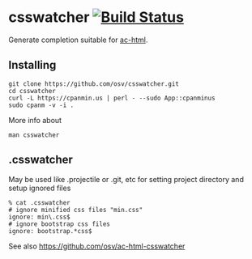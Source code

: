 csswatcher [![Build Status](https://travis-ci.org/osv/csswatcher.png?branch=master)](https://travis-ci.org/osv/csswatcher)
=======

Generate completion suitable for [ac-html](https://github.com/cheunghy/ac-html).

## Installing

```shell
git clone https://github.com/osv/csswatcher.git
cd csswatcher
curl -L https://cpanmin.us | perl - --sudo App::cpanminus
sudo cpanm -v -i .
```

More info about
```shell
man csswatcher
```

## .csswatcher

May be used like .projectile or .git, etc for setting project directory and
setup ignored files

```shell
% cat .csswatcher
# ignore minified css files "min.css"
ignore: min\.css$
# ignore bootstrap css files
ignore: bootstrap.*css$
```

See also https://github.com/osv/ac-html-csswatcher
